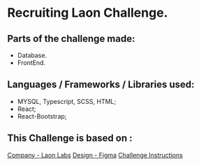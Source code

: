 # Recruiting Laon Challenge.

## Parts of the challenge made:
- Database.
- FrontEnd.

## Languages / Frameworks / Libraries used:
- MYSQL, Typescript, SCSS, HTML;
- React;
- React-Bootstrap;

## This Challenge is based on :
[Company - Laon Labs](https://laonlabs.com/)
[Design - Figma](https://www.figma.com/file/UNbd6QwutVcqiWoVEtBlCi/Recrutamento?node-id=2%3A9)
[Challenge Instructions](https://github.com/LaonLabs/laon-labs-recruiting-test)
